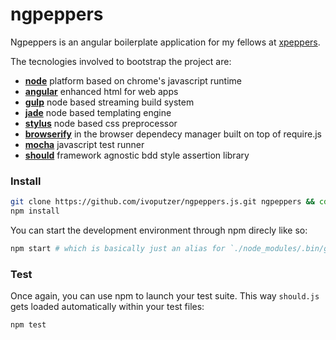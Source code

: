ngpeppers
=================
Ngpeppers is an angular boilerplate application for my fellows at [xpeppers](http://xpeppers.com).

The tecnologies involved to bootstrap the project are:
- **[node](http://nodejs.org)** platform based on chrome's javascript runtime
- **[angular](https://angularjs.org)** enhanced html for web apps
- **[gulp](http://gulpjs.com)** node based streaming build system
- **[jade](http://jade-lang.com)** node based templating engine
- **[stylus](http://learnboost.github.io/stylus)** node based css preprocessor
- **[browserify](http://browserify.org/)** in the browser dependecy manager built on top of require.js
- **[mocha](http://visionmedia.github.io/mocha/)** javascript test runner
- **[should](https://github.com/visionmedia/should.js)** framework agnostic bdd style assertion library

### Install
```bash
git clone https://github.com/ivoputzer/ngpeppers.js.git ngpeppers && cd ngpeppers
npm install
```

You can start the development environment through npm direcly like so:
```bash
npm start # which is basically just an alias for `./node_modules/.bin/gulp watch
```

### Test
Once again, you can use npm to launch your test suite. This way `should.js` gets loaded automatically within your test files:
```bash
npm test
```
